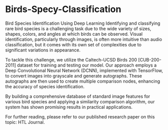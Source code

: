 # Birds-Specy-Classification
Bird Species Identification Using Deep Learning
Identifying and classifying rare bird species is a challenging task due to the wide variety of sizes, shapes, colors, and angles at which birds can be observed. Visual identification, particularly through images, is often more intuitive than audio classification, but it comes with its own set of complexities due to significant variations in appearance.

To tackle this challenge, we utilize the Caltech-UCSD Birds 200 [CUB-200-2011] dataset for training and testing our model. Our approach employs a Deep Convolutional Neural Network (DCNN), implemented with TensorFlow, to convert images into grayscale and generate autographs. These autographs are then used to create multiple comparison nodes, enhancing the accuracy of species identification.

By building a comprehensive database of standard image features for various bird species and applying a similarity comparison algorithm, our system has shown promising results in practical applications.

For further reading, please refer to our published research paper on this topic: HTL Journal.

